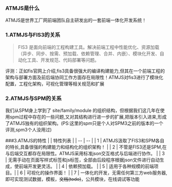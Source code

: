 ### ATMJS是什么

ATMJS是世界工厂网前端团队自主研发出的一套前端一体化开发系统！
### 1.ATMJS与FIS3的关系

> FIS3 是面向前端的工程构建工具。解决前端工程中性能优化、资源加载（异步、同步、按需、预加载、依赖管理、合并、内嵌）、模块化开发、自动化工具、开发规范、代码部署等问题。

评测：正如fis官网上介绍,fis3具备很强大的编译构建能力,但其在一个前端工程的架构与部署方面及前后端协同工作方面存在局限性！ATMJS对fis3进行了模块化配置，工程化架构，可视化管理等相关规范和扩展


### 2.ATMJS与SPM的关系
我们从SPM身上学到了 site/family/module 的组织结构，但根据我们这几年在使用spm过程中存在的一些问题,又对其结构进行进一步的扩展,把版本引入进来,形成了ATMJS独有的组织架构。(PS:这里的spm只是个人对SPM3之前的版本的一个评测,spm3个人没用过)

###3.ATMJS的特性
|   | 特性列表 |
| -- | -- |
| 1 | ATMJS汲取了FIS3和SPM各自的特长,具备很强的构建能力和结构化的组织架构！ |
| 2 | 不管是FIS3还是SPM,在与后端交互都存在局限性。ATMJS采用标准json交互格式与后端进行协作。 |
| 3 | 无需手动在页面写样式标签和js标签，全部由后段程序根据json文件进行自动生成，使前端开发更灵活。 |
| 4 | 依赖预加载。 |
| 5 | 适用于各种规模的前端项目。|
| 6 | 可视化的操作界面！ |
| 7 | 一体化的开发，无需任何第三方web服务器,即可实现测试数据，模板，~~文档(todo)~~，公共模块，在线调试等功能 

